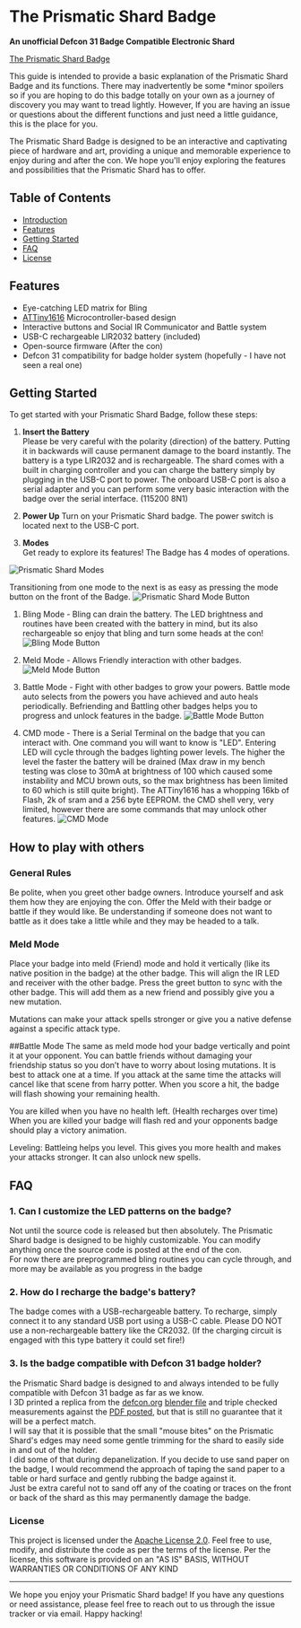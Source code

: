 # The Prismatic Shard Badge
**An unofficial Defcon 31 Badge Compatible Electronic Shard**

[The Prismatic Shard Badge](https://www.cybercircuitry.com/)


This guide is intended to provide a basic explanation of the Prismatic Shard Badge and its functions.  There may inadvertently be some *minor spoilers
so if you are hoping to do this badge totally on your own as a journey of discovery you may want to tread lightly.
However, If you are having an issue or questions about the different functions and just need a little guidance, this is the place for you. 

The Prismatic Shard Badge is designed to be an interactive and captivating piece of hardware and art, providing a unique and memorable experience to enjoy during and after the con. We hope you'll enjoy exploring the features and possibilities that the Prismatic Shard has to offer.

## Table of Contents
- [Introduction](#prismatic-shard---defcon-31-electronic-badge)
- [Features](#features)
- [Getting Started](#getting-started)
- [FAQ](#faq)
- [License](#license)

## Features

- Eye-catching LED matrix for Bling
- [ATTiny1616](https://www.microchip.com/en-us/product/ATTINY1616) Microcontroller-based design
- Interactive buttons and Social IR Communicator and Battle system
- USB-C rechargeable LIR2032 battery (included)
- Open-source firmware (After the con)
- Defcon 31 compatibility for badge holder system (hopefully - I have not seen a real one)

## Getting Started

To get started with your Prismatic Shard Badge, follow these steps:

1. **Insert the Battery**  
Please be very careful with the polarity (direction) of the battery.  Putting it in backwards will cause permanent damage to the board instantly.
The battery is a type LIR2032 and is rechargeable.  The shard comes with a built in charging controller and you can charge the battery simply by plugging in the USB-C port to power.
The onboard USB-C port is also a serial adapter and you can perform some very basic interaction with the badge over the serial interface.  (115200 8N1)

2. **Power Up** 
Turn on your Prismatic Shard badge.  The power switch is located next to the USB-C port. 

3. **Modes**  
Get ready to explore its features! The Badge has 4 modes of operations.

![Prismatic Shard Modes](https://github.com/DarthDebugger/DC31_Prismatic_Shard/blob/main/includes/media/Modes.png)

Transitioning from one mode to the next is as easy as pressing the mode button on the front of the Badge.
![Prismatic Shard Mode Button](https://github.com/DarthDebugger/DC31_Prismatic_Shard/blob/main/includes/media/mode_Btn.PNG)

1. Bling Mode - 
Bling can drain the battery.  The LED brightness and routines have been created with the battery in mind, but its also rechargeable so enjoy that bling and turn some heads at the con!
![Bling Mode Button](https://github.com/DarthDebugger/DC31_Prismatic_Shard/blob/main/includes/media/Bling_action_btn.PNG)

2. Meld Mode - Allows Friendly interaction with other badges.
![Meld Mode Button](https://github.com/DarthDebugger/DC31_Prismatic_Shard/blob/main/includes/media/Meld_Greet.PNG)

3. Battle Mode - Fight with other badges to grow your powers.
Battle mode auto selects from the powers you have achieved and auto heals periodically. Befriending and Battling other badges helps you to progress and unlock features in the badge.
![Battle Mode Button](https://github.com/DarthDebugger/DC31_Prismatic_Shard/blob/main/includes/media/Battle_Btn.PNG)


4. CMD mode - 
There is a Serial Terminal on the badge that you can interact with.
One command you will want to know is  "LED".  Entering LED will cycle through the badges lighting power levels.  The higher the level the faster the battery will be drained (Max draw in my bench testing was close to 30mA at brightness of 100 which caused some instability and MCU brown outs, so the max brightness has been limited to 60 which is still quite bright). 
The ATTiny1616 has a whopping 16kb of Flash, 2k of sram and a 256 byte EEPROM.  the CMD shell very, very limited, however there are some commands that may unlock other features.
![CMD Mode](https://github.com/DarthDebugger/DC31_Prismatic_Shard/blob/main/Photos/14%20CMD%20mode.PNG)



## How to play with others

### General Rules
Be polite, when you greet other badge owners. Introduce yourself and ask them how they are enjoying the con.  Offer the Meld with their badge or battle if they would like.
Be understanding if someone does not want to battle as it does take a little while and they may be headed to a talk.

### Meld Mode
Place your badge into meld (Friend) mode and hold it vertically (like its native position in the badge) at the other badge. This will align the IR LED and receiver with the other badge.
Press the greet button to sync with the other badge. This will add them as a new friend and possibly give you a new mutation.

Mutations can make your attack spells stronger or give you a native defense against a specific attack type.

##Battle Mode
The same as meld mode hod your badge vertically and point it at your opponent.  You can battle friends without damaging your friendship status so you don’t have to worry about losing mutations.
It is best to attack one at a time.  If you attack at the same time the attacks will cancel like that scene from harry potter.
When you score a hit, the badge will flash showing your remaining health.

You are killed when you have no health left.  (Health recharges over time)
When you are killed your badge will flash red and your opponents badge should play a victory animation.

Leveling:  Battleing helps you level.  This gives you more health and makes your attacks stronger.   It can also unlock new spells.


## FAQ


### **1. Can I customize the LED patterns on the badge?**
Not until the source code is released but then absolutely.  The Prismatic Shard badge is designed to be highly customizable. You can modify anything once the source code is posted at the end of the con.  
For now there are preprogrammed bling routines you can cycle through, and more may be available as you progress in the badge

### **2. How do I recharge the badge's battery?**
The badge comes with a USB-rechargeable battery. To recharge, simply connect it to any standard USB port using a USB-C cable.
Please DO NOT use a non-rechargeable battery like the CR2032.  (If the charging circuit is engaged with this type battery it could set fire!)

### **3. Is the badge compatible with Defcon 31 badge holder?**
the Prismatic Shard badge is designed to and always intended to be fully compatible with Defcon 31 badge as far as we know.  
I 3D printed a replica from the [defcon.org](https://media.defcon.org/DEF%20CON%2031/DEF%20CON%2031%20badge/) [blender file](https://media.defcon.org/DEF%20CON%2031/DEF%20CON%2031%20badge/DC31BADGE-CHAMBER.blend) and triple checked measurements against the [PDF posted](https://media.defcon.org/DEF%20CON%2031/DEF%20CON%2031%20badge/Badge%20Add-On.pdf), but that is still no guarantee that it will be a perfect match.  
I will say that it is possible that the small "mouse bites" on the Prismatic Shard's edges may need some gentle trimming for the shard to easily side in and out of the holder.  
I did some of that during depanelization.  If you decide to use sand paper on the badge, I would recommend the approach of taping the sand paper to a table or hard surface and gently rubbing the badge against it.  
Just be extra careful not to sand off any of the coating or traces on the front or back of the shard as this may permanently damage the badge.


### License

This project is licensed under the [Apache License 2.0](LICENSE). Feel free to use, modify, and distribute the code as per the terms of the license. Per the license, this software is provided on an "AS IS" BASIS, WITHOUT WARRANTIES OR CONDITIONS OF ANY KIND

---

We hope you enjoy your Prismatic Shard badge! If you have any questions or need assistance, please feel free to reach out to us through the issue tracker or via email. Happy hacking!
